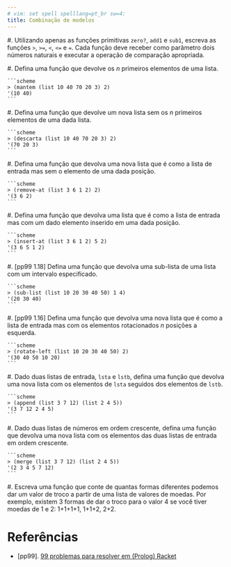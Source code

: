 ```yaml
---
# vim: set spell spelllang=pt_br sw=4:
title: Combinação de modelos
---
```


#.  Utilizando apenas as funções primitivas `zero?`, `add1` e `sub1`, escreva
    as funções `>`, `>=`, `<`, `<=` e `=`. Cada função deve receber como
    parâmetro dois números naturais e executar a operação de comparação
    apropriada.

#.  Defina uma função que devolve os $n$ primeiros elementos de uma lista.

    ```scheme
    > (mantem (list 10 40 70 20 3) 2)
    '(10 40)
    ```

#.  Defina uma função que devolve um nova lista sem os $n$ primeiros elementos
    de uma dada lista.

    ```scheme
    > (descarta (list 10 40 70 20 3) 2)
    '(70 20 3)
    ```

#.  Defina uma função que devolva uma nova lista que é como a lista de entrada
    mas sem o elemento de uma dada posição.

    ```scheme
    > (remove-at (list 3 6 1 2) 2)
    '(3 6 2)
    ```

#.  Defina uma função que devolva uma lista que é como a lista de entrada mas
    com um dado elemento inserido em uma dada posição.

    ```scheme
    > (insert-at (list 3 6 1 2) 5 2)
    '(3 6 5 1 2)
    ```

#.  [pp99 1.18] Defina uma função que devolva uma sub-lista de uma lista com um
    intervalo especificado.

    ```scheme
    > (sub-list (list 10 20 30 40 50) 1 4)
    '(20 30 40)
    ```

#.  [pp99 1.16] Defina uma função que devolva uma nova lista que é como a lista
    de entrada mas com os elementos rotacionados $n$ posições a esquerda.

    ```scheme
    > (rotate-left (list 10 20 30 40 50) 2)
    '(30 40 50 10 20)
    ```

#.  Dado duas listas de entrada, `lsta` e `lstb`, defina uma função que devolva
    uma nova lista com os elementos de `lsta` seguidos dos elementos de `lstb`.

    ```scheme
    > (append (list 3 7 12) (list 2 4 5))
    '(3 7 12 2 4 5)
    ```

#.  Dado duas listas de números em ordem crescente, defina uma função que
    devolva uma nova lista com os elementos das duas listas de entrada em ordem
    crescente.

    ```scheme
    > (merge (list 3 7 12) (list 2 4 5))
    '(2 3 4 5 7 12)
    ```

#.  Escreva uma função que conte de quantas formas diferentes podemos dar um
    valor de troco a partir de uma lista de valores de moedas. Por exemplo,
    existem 3 formas de dar o troco para o valor 4 se você tiver moedas de
    1 e 2: 1+1+1+1, 1+1+2, 2+2.


# Referências

-   [pp99]. [99 problemas para resolver em (Prolog) Racket](https://sites.google.com/site/prologsite/prolog-problems)
